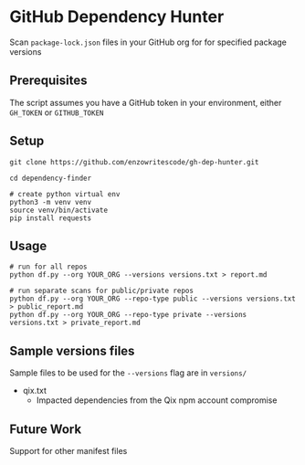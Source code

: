 # GitHub Dependency Hunter

Scan `package-lock.json` files in your GitHub org for for specified package versions 

## Prerequisites

The script assumes you have a GitHub token in your environment, either `GH_TOKEN` or `GITHUB_TOKEN`

## Setup

```
git clone https://github.com/enzowritescode/gh-dep-hunter.git

cd dependency-finder

# create python virtual env
python3 -m venv venv
source venv/bin/activate
pip install requests
```

## Usage

```
# run for all repos
python df.py --org YOUR_ORG --versions versions.txt > report.md 

# run separate scans for public/private repos
python df.py --org YOUR_ORG --repo-type public --versions versions.txt > public_report.md 
python df.py --org YOUR_ORG --repo-type private --versions versions.txt > private_report.md
```

## Sample versions files

Sample files to be used for the `--versions` flag are in `versions/`

- qix.txt
	- Impacted dependencies from the Qix npm account compromise

## Future Work

Support for other manifest files
